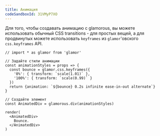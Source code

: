 ```yaml
---
title: Анимация
codeSandboxId: 31VMyP7XO
---
```


Для того, чтобы создавать анимацию с glamorous, вы можете использовать
обычный CSS transitions - для простых вещей, а для продвинутых можете 
использовать `keyframes` из `glamor`'овского `css.keyframes` API.

```interactive
// import * as glamor from 'glamor'

// Задайте стили анимации
const animationStyles = props => {
  const bounce = glamor.css.keyframes({
    '0%': { transform: `scale(1.01)` },
    '100%': { transform: `scale(0.99)` }
  })
  return {animation: `${bounce} 0.2s infinite ease-in-out alternate`}
}

// Создайте элемент
const AnimatedDiv = glamorous.div(animationStyles)

render(
  <AnimatedDiv>
    Bounce.
  </AnimatedDiv>
)
```
